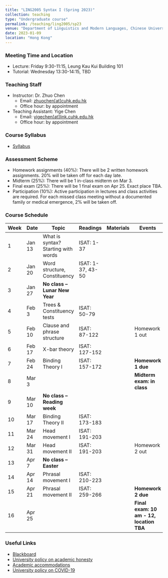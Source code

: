 ```yaml
---
title: "LING2005 Syntax I (Spring 2023)"
collection: teaching
type: "Undergraduate course"
permalink: /teaching/ling2005/sp23
venue: "Department of Linguistics and Modern Languages, Chinese University of Hong Kong"
date: 2023-01-09
location: "Hong Kong"
---
```


### Meeting Time and Location
* Lecture: Friday 9:30-11:15, Leung Kau Kui Building 101
* Tutorial: Wednesday 13:30-14:15, TBD

### Teaching Staff 
* Instructor: Dr. Zhuo Chen
  * Email: [zhuochen\[at\]cuhk.edu.hk](mailto:zhuochen@cuhk.edu.hk) 
  * Office hour: by appointment 
* Teaching Assistant: Yige Chen
  * Email: [yigechen\[at\]link.cuhk.edu.hk](mailto:yigechen@link.cuhk.edu.hk) 
  * Office hour: by appointment  

### Course Syllabus 
* [Syllabus](https://github.com/lukeyigechen/lukeyigechen.github.io/raw/master/files/sp23/Ling2005_Syntax%20I_2nd%20term%2022-23.pdf)

### Assessment Scheme
* Homework assignments (40%): There will be 2 written homework assignments. 20% will be taken off for each day late.
* Midterm (25%): There will be 1 in-class midterm on Mar 3.
* Final exam (25%): There will be 1 final exam on Apr 25. Exact place TBA. 
* Participation (10%): Active participation in lectures and class activities are required. For each missed class meeting without a documented family or medical emergence, 2% will be taken off. 

### Course Schedule

| **Week** | **Date** | **Topic** | **Readings** | **Materials** | **Events** |
|----------|----------|-----------|--------------|---------------|------------|
| 1 | Jan 13 | What is syntax? Starting with words | ISAT: 1-37 |  |  |
| 2 | Jan 20 | Word structure, Constituency | ISAT: 1-37, 43-50 |  |  |
| 3 | Jan 27 | **No class – Lunar New Year** |  |  |  |
| 4 | Feb 3 | Trees & Constituency tests | ISAT: 50-79 |  |  |
| 5 | Feb 10 | Clause and phrase structure | ISAT: 87-122 |  | Homework 1 out |
| 6 | Feb 17 | X-bar theory | ISAT: 127-152 |  |  |
| 7 | Feb 24 | Binding Theory I | ISAT: 157-172 |  | **Homework 1 due** |
| 8 | Mar 3 |  |  |  | **Midterm exam: in class** |
| 9 | Mar 10 | **No class – Reading week** |  |  |  |
| 10 | Mar 17 | Binding Theory II | ISAT: 173-183 |  |  |
| 11 | Mar 24 | Head movement I | ISAT: 191-203 |  |  |
| 12 | Mar 31 | Head movement II | ISAT: 191-203 |  | Homework 2 out |
| 13 | Apr 7 | **No class – Easter** |  |  |  |
| 14 | Apr 14 | Phrasal movement I | ISAT: 210-223 |  |  |
| 15 | Apr 21 | Phrasal movement II | ISAT: 259-266 |  | **Homework 2 due** |
| 16 | Apr 25 |  |  |  | **Final exam: 10 am - 12, location TBA** |

### Useful Links
* [Blackboard](https://blackboard.cuhk.edu.hk/ultra/courses/_171592_1/cl/outline)
* [University policy on academic honesty](https://www.cuhk.edu.hk/policy/academichonesty/)
* [Academic accommodations](https://www2.osa.cuhk.edu.hk/sens/en-GB/)
* [University policy on COVID-19](https://againstcovid19.cuhk.edu.hk/students/)
